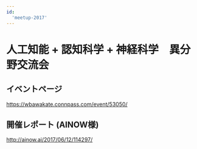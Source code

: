 ```yaml
---
id:
  'meetup-2017'
---
```


# 人工知能 + 認知科学 + 神経科学　異分野交流会

## イベントページ
https://wbawakate.connpass.com/event/53050/

## 開催レポート (AINOW様)
http://ainow.ai/2017/06/12/114297/

